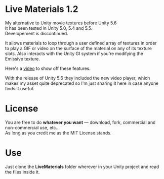 # Live Materials 1.2
My alternative to Unity movie textures before Unity 5.6  
It has been tested in Unity 5.0, 5.4 and 5.5.  
Developement is discontinued.

It allows materials to loop through a user defined array of textures in order to play a GIF or video on the surface of the material on any of its texture slots. Also interacts with the Unity GI system if you're modifying the Emissive texture.

Here's a [video](https://vimeo.com/228898474) to show off these features.

With the release of Unity 5.6 they included the new video player, which makes my asset quite deprecated so I'm just sharing it here in case anyone finds it useful.

# License
You are free to do **whatever you want** — download, fork, commercial and non-commercial use, etc...  
As long as you credit me as the MIT License stands.

# Use
Just clone the **LiveMaterials** folder wherever in your Unity project and read the files inside it.

